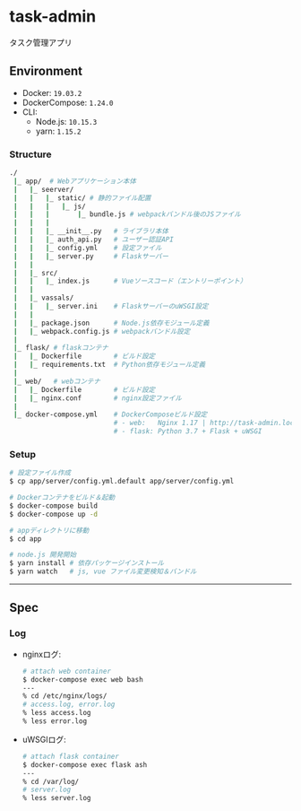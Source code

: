 # task-admin


タスク管理アプリ

## Environment

- Docker: `19.03.2`
- DockerCompose: `1.24.0`
- CLI:
    - Node.js: `10.15.3`
    - yarn: `1.15.2`

### Structure
```bash
./
 |_ app/  # Webアプリケーション本体
 |   |_ seerver/
 |   |   |_ static/ # 静的ファイル配置
 |   |   |   |_ js/
 |   |   |       |_ bundle.js # webpackバンドル後のJSファイル
 |   |   |
 |   |   |_ __init__.py   # ライブラリ本体
 |   |   |_ auth_api.py   # ユーザー認証API
 |   |   |_ config.yml    # 設定ファイル
 |   |   |_ server.py     # Flaskサーバー
 |   |
 |   |_ src/
 |   |   |_ index.js      # Vueソースコード（エントリーポイント）
 |   |
 |   |_ vassals/
 |   |   |_ server.ini    # FlaskサーバーのuWSGI設定
 |   |
 |   |_ package.json      # Node.js依存モジュール定義
 |   |_ webpack.config.js # webpackバンドル設定
 |
 |_ flask/ # flaskコンテナ
 |   |_ Dockerfile        # ビルド設定
 |   |_ requirements.txt  # Python依存モジュール定義
 |
 |_ web/   # webコンテナ
 |   |_ Dockerfile        # ビルド設定
 |   |_ nginx.conf        # nginx設定ファイル
 |
 |_ docker-compose.yml    # DockerComposeビルド設定
                          # - web:   Nginx 1.17 | http://task-admin.localhost
                          # - flask: Python 3.7 + Flask + uWSGI
```

### Setup
```bash
# 設定ファイル作成
$ cp app/server/config.yml.default app/server/config.yml

# Dockerコンテナをビルド＆起動
$ docker-compose build
$ docker-compose up -d

# appディレクトリに移動
$ cd app

# node.js 開発開始
$ yarn install # 依存パッケージインストール
$ yarn watch   # js, vue ファイル変更検知＆バンドル
```

***

## Spec

### Log
- nginxログ:
    ```bash
    # attach web container
    $ docker-compose exec web bash
    ---
    % cd /etc/nginx/logs/
    # access.log, error.log
    % less access.log
    % less error.log
    ```
- uWSGIログ:
    ```bash
    # attach flask container
    $ docker-compose exec flask ash
    ---
    % cd /var/log/
    # server.log
    % less server.log
    ```
